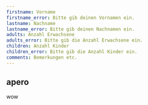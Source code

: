 ```yaml
---
firstname: Vorname
firstname_error: Bitte gib deinen Vornamen ein.
lastname: Nachname
lastname_error: Bitte gib deinen Nachnamen ein.
adults: Anzahl Erwachsene
adults_error: Bitte gib die Anzahl Erwachsene ein.
children: Anzahl Kinder
children_error: Bitte gib die Anzahl Kinder ein.
comments: Bemerkungen etc.
---
```

## apero

wow

